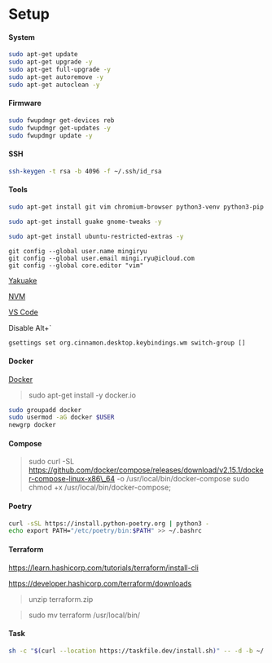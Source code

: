 # Setup

#### System

```sh
sudo apt-get update
sudo apt-get upgrade -y
sudo apt-get full-upgrade -y
sudo apt-get autoremove -y
sudo apt-get autoclean -y
```

#### Firmware

```sh
sudo fwupdmgr get-devices reb
sudo fwupdmgr get-updates -y
sudo fwupdmgr update -y
```

#### SSH

```sh
ssh-keygen -t rsa -b 4096 -f ~/.ssh/id_rsa
```

#### Tools

```sh
sudo apt-get install git vim chromium-browser python3-venv python3-pip python3-dev awscli -y
```

```sh
sudo apt-get install guake gnome-tweaks -y
```

```sh
sudo apt-get install ubuntu-restricted-extras -y
```

```
git config --global user.name mingiryu
git config --global user.email mingi.ryu@icloud.com
git config --global core.editor "vim"
```

[Yakuake](https://community.linuxmint.com/software/view/yakuake)

[NVM](https://github.com/nvm-sh/nvm)

[VS Code](https://code.visualstudio.com/docs/setup/linux)

Disable Alt+`
```sh
gsettings set org.cinnamon.desktop.keybindings.wm switch-group []
```

#### Docker

[Docker](https://docs.docker.com/engine/install/ubuntu/#set-up-the-repository)

> sudo apt-get install -y docker.io

```sh
sudo groupadd docker
sudo usermod -aG docker $USER
newgrp docker
```

#### Compose

> sudo curl -SL https://github.com/docker/compose/releases/download/v2.15.1/docker-compose-linux-x86\_64 -o /usr/local/bin/docker-compose sudo chmod +x /usr/local/bin/docker-compose;

#### Poetry

```sh
curl -sSL https://install.python-poetry.org | python3 -
echo export PATH="/etc/poetry/bin:$PATH" >> ~/.bashrc
```

#### Terraform

https://learn.hashicorp.com/tutorials/terraform/install-cli

https://developer.hashicorp.com/terraform/downloads

> unzip terraform.zip

> sudo mv terraform /usr/local/bin/

#### Task

```sh
sh -c "$(curl --location https://taskfile.dev/install.sh)" -- -d -b ~/.local/bin
```
